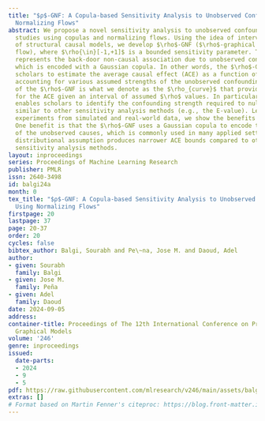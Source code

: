 ```yaml
---
title: "$ρ$-GNF: A Copula-based Sensitivity Analysis to Unobserved Confounding Using
  Normalizing Flows"
abstract: We propose a novel sensitivity analysis to unobserved confounding in observational
  studies using copulas and normalizing flows. Using the idea of interventional equivalence
  of structural causal models, we develop $\rho$-GNF ($\rho$-graphical normalizing
  flow), where $\rho{\in}[-1,+1]$ is a bounded sensitivity parameter. This parameter
  represents the back-door non-causal association due to unobserved confounding, and
  which is encoded with a Gaussian copula. In other words, the $\rho$-GNF enables
  scholars to estimate the average causal effect (ACE) as a function of $\rho$, while
  accounting for various assumed strengths of the unobserved confounding. The output
  of the $\rho$-GNF is what we denote as the $\rho_{curve}$ that provides the bounds
  for the ACE given an interval of assumed $\rho$ values. In particular, the $\rho_{curve}$
  enables scholars to identify the confounding strength required to nullify the ACE,
  similar to other sensitivity analysis methods (e.g., the E-value). Leveraging on
  experiments from simulated and real-world data, we show the benefits of $\rho$-GNF.
  One benefit is that the $\rho$-GNF uses a Gaussian copula to encode the distribution
  of the unobserved causes, which is commonly used in many applied settings. This
  distributional assumption produces narrower ACE bounds compared to other popular
  sensitivity analysis methods.
layout: inproceedings
series: Proceedings of Machine Learning Research
publisher: PMLR
issn: 2640-3498
id: balgi24a
month: 0
tex_title: "$ρ$-GNF: A Copula-based Sensitivity Analysis to Unobserved Confounding
  Using Normalizing Flows"
firstpage: 20
lastpage: 37
page: 20-37
order: 20
cycles: false
bibtex_author: Balgi, Sourabh and Pe\~na, Jose M. and Daoud, Adel
author:
- given: Sourabh
  family: Balgi
- given: Jose M.
  family: Peña
- given: Adel
  family: Daoud
date: 2024-09-05
address:
container-title: Proceedings of The 12th International Conference on Probabilistic
  Graphical Models
volume: '246'
genre: inproceedings
issued:
  date-parts:
  - 2024
  - 9
  - 5
pdf: https://raw.githubusercontent.com/mlresearch/v246/main/assets/balgi24a/balgi24a.pdf
extras: []
# Format based on Martin Fenner's citeproc: https://blog.front-matter.io/posts/citeproc-yaml-for-bibliographies/
---
```


